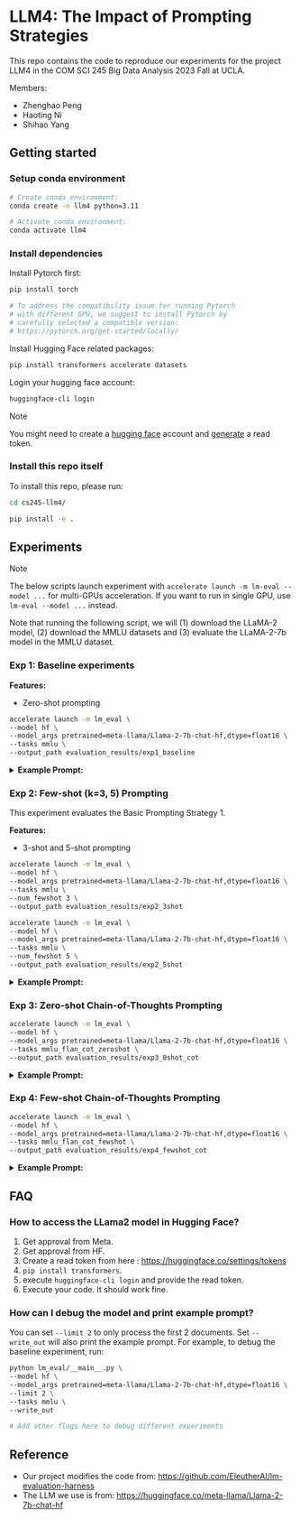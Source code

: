 # LLM4: The Impact of Prompting Strategies

This repo contains the code to reproduce our experiments for the project LLM4 in the 
COM SCI 245 Big Data Analysis 2023 Fall at UCLA.


Members:
* Zhenghao Peng
* Haoting Ni
* Shihao Yang


## Getting started


### Setup conda environment

```bash
# Create conda environment:
conda create -n llm4 python=3.11

# Activate conda environment:
conda activate llm4
```

### Install dependencies

Install Pytorch first:
```bash
pip install torch

# To address the compatibility issue for running Pytorch
# with different GPU, we suggest to install Pytorch by
# carefully selected a compatible version: 
# https://pytorch.org/get-started/locally/
```

Install Hugging Face related packages:
```bash
pip install transformers accelerate datasets
```

Login your hugging face account:
```bash
huggingface-cli login
```

> [!NOTE]
> You might need to create a [hugging face](https://huggingface.co/) account and [generate](https://huggingface.co/settings/tokens) a read token.

### Install this repo itself

To install this repo, please run:
```bash
cd cs245-llm4/

pip install -e .
```

## Experiments

> [!NOTE]
> The below scripts launch experiment with `accelerate launch -m lm-eval --model ...` for multi-GPUs acceleration.
> If you want to run in single GPU, use `lm-eval --model ...` instead.

Note that running the following script, we will (1) download the LLaMA-2 model, (2) download the MMLU datasets and (3) evaluate the LLaMA-2-7b model in the MMLU dataset.



### Exp 1: Baseline experiments

**Features:**
* Zero-shot prompting

```bash
accelerate launch -m lm_eval \
--model hf \
--model_args pretrained=meta-llama/Llama-2-7b-chat-hf,dtype=float16 \
--tasks mmlu \
--output_path evaluation_results/exp1_baseline
```


<details>
<summary><b>Example Prompt:</b></summary>

```plain
The following are multiple choice questions (with answers) about high school world history.

This question refers to the following information.
No task is more urgent than that of preserving peace. Without peace our independence means little. The rehabilitation and upbuilding of our countries will have little meaning. Our revolutions will not be allowed to run their course. What can we do? We can do much! We can inject the voice of reason into world affairs. We can mobilize all the spiritual, all the moral, all the political strength of Asia and Africa on the side of peace. Yes, we! We, the peoples of Asia and Africa, 1.4 billion strong.
Indonesian leader Sukarno, keynote address to the Bandung Conference, 1955
The passage above is most associated with which of the following developments?
A. The formation of the non-aligned movement
B. Global disarmanent and nuclear non-proliferation
C. The Green Revolution in agriculture
D. Mobilization of pan-Asian ideology
Answer:
```
</details>




### Exp 2: Few-shot (k=3, 5) Prompting


This experiment evaluates the Basic Prompting Strategy 1.

**Features:**
* 3-shot and 5-shot prompting

```bash
accelerate launch -m lm_eval \
--model hf \
--model_args pretrained=meta-llama/Llama-2-7b-chat-hf,dtype=float16 \
--tasks mmlu \
--num_fewshot 3 \
--output_path evaluation_results/exp2_3shot

accelerate launch -m lm_eval \
--model hf \
--model_args pretrained=meta-llama/Llama-2-7b-chat-hf,dtype=float16 \
--tasks mmlu \
--num_fewshot 5 \
--output_path evaluation_results/exp2_5shot
```

<details>
<summary><b>Example Prompt:</b></summary>

```plain
The following are multiple choice questions (with answers) about high school statistics.

Which of the following is a correct statement about correlation?
A. If the slope of the regression line is exactly 1, then the correlation is exactly 1.
B. If the correlation is 0, then the slope of the regression line is undefined.
C. Switching which variable is called x and which is called y changes the sign of the correlation.
D. The correlation r is equal to the slope of the regression line when z-scores for the y-variable are plotted against z-scores for the x-variable.
Answer: D

Suppose X and Y are random variables with E(X) = 37, var(X) = 5, E(Y) = 62, and var(Y) = 12. What are the expected value and variance of the random variable X + Y?
A. E(X + Y) = 99, var(X + Y) = 8.5
B. E(X + Y) = 99, var(X + Y) = 13
C. E(X + Y) = 99, var(X + Y) = 17
D. There is insufficient information to answer this question.
Answer: D

After a frost warning was issued, the owner of a large orange grove asked his workers to spray all his trees with water. The water was supposed to freeze and form a protective covering of ice around the orange blossom. Nevertheless, the owner suspected that some trees suffered considerable damage due to the frost. To estimate the proportion of trees that suffered more than 50 percent damage due to the frost, he took a random sample of 100 trees from his grove. What is the response variable in this experiment?
A. The proportion of trees that suffered more than 50 percent damage due to frost.
B. The number of trees affected by the frost.
C. The number of trees sampled from the grove.
D. For each sampled tree, whether it suffered more than 50 percent damage or at most 50 percent damage.
Answer: D

A new smartwatch is manufactured in one part of a factory, then secured for shipping in another, independent part of the factory. The weight of the smartwatch has a mean of 62 grams and a standard deviation of 1.0 grams. The weight of the packaging (box, user's guide, bubble wrap, etc.) has a mean of 456 grams and a standard deviation of 6 grams. Together, the distribution of the weight of the smartwatch and its packaging would have the following mean and standard deviation:
A. Mean 518 grams; standard deviation 7.0 grams
B. Mean 518 grams; standard deviation 3.5 grams
C. Mean 518 grams; standard deviation 6.1 grams
D. Mean 394 grams; standard deviation 6.1 grams
Answer: C

Which of the following sets has the smallest standard deviation? Which has the largest?
I: {1,2,3}
II: {-10,10}
III: {100}
A. I, II
B. II, III
C. III, I
D. III, II
Answer: D

The weight of an aspirin tablet is 300 milligrams according to the bottle label. An FDA investigator weighs a simple random sample of seven tablets, obtains weights of 299, 300, 305, 302, 299, 301, and 303, and runs a hypothesis test of the manufacturer's claim. Which of the following gives the P-value of this test?
A. P(t > 1.54) with df = 6
B. 2P(t > 1.54) with df = 6
C. P(t > 1.54) with df = 7
D. 2P(t > 1.54) with df = 7
Answer:
```
</details>



### Exp 3: Zero-shot Chain-of-Thoughts Prompting

```bash
accelerate launch -m lm_eval \
--model hf \
--model_args pretrained=meta-llama/Llama-2-7b-chat-hf,dtype=float16 \
--tasks mmlu_flan_cot_zeroshot \
--output_path evaluation_results/exp3_0shot_cot
```


<details>
<summary><b>Example Prompt:</b></summary>

```plain
The following are multiple choice questions (with answers) about conceptual physics.

Q: A real image can be cast on a screen by a
(A) converging lens (B) diverging lens (C) Either of these (D) Neither of these
A: Let's think step by step.
```
</details>



### Exp 4: Few-shot Chain-of-Thoughts Prompting

```bash
accelerate launch -m lm_eval \
--model hf \
--model_args pretrained=meta-llama/Llama-2-7b-chat-hf,dtype=float16 \
--tasks mmlu_flan_cot_fewshot \
--output_path evaluation_results/exp4_fewshot_cot
```


<details>
<summary><b>Example Prompt:</b></summary>

```plain
The following are multiple choice questions (with answers) about high school statistics.

Q: A new smartwatch is manufactured in one part of a factory, then secured for shipping in another, independent part of the factory. The weight of the smartwatch has a mean of 62 grams and a standard deviation of 1.0 grams. The weight of the packaging (box, user's guide, bubble wrap, etc.) has a mean of 456 grams and a standard deviation of 6 grams. Together, the distribution of the weight of the smartwatch and its packaging would have the following mean and standard deviation:
(A) Mean 518 grams; standard deviation 7.0 grams (B) Mean 518 grams; standard deviation 3.5 grams (C) Mean 518 grams; standard deviation 6.1 grams (D) Mean 394 grams; standard deviation 6.1 grams
A: Let's think step by step. Since the weight of the watch and the weight of the packaging are independent random variables, the mean and variance of their sum is equal to the sum of their individual means and variances. So the mean is 62 + 456 = 518 grams, and the variances is 1.0^2 + 6.0^2 = 37, leading to a standard deviation of 6.1 grams. The answer is (C).

Q: After a frost warning was issued, the owner of a large orange grove asked his workers to spray all his trees with water. The water was supposed to freeze and form a protective covering of ice around the orange blossom. Nevertheless, the owner suspected that some trees suffered considerable damage due to the frost. To estimate the proportion of trees that suffered more than 50 percent damage due to the frost, he took a random sample of 100 trees from his grove. What is the response variable in this experiment?
(A) The proportion of trees that suffered more than 50 percent damage due to frost. (B) The number of trees affected by the frost. (C) The number of trees sampled from the grove. (D) For each sampled tree, whether it suffered more than 50 percent damage or at most 50 percent damage.
A: Let's think step by step. In this experiment, the response variable is what is measured. For each tree, what is measured is whether or not it suffered more than 50 percent damage due to the frost. The answer is (D).

Q: Suppose X and Y are random variables with E(X) = 37, var(X) = 5, E(Y) = 62, and var(Y) = 12. What are the expected value and variance of the random variable X + Y?
(A) E(X + Y) = 99, var(X + Y) = 8.5 (B) E(X + Y) = 99, var(X + Y) = 13 (C) E(X + Y) = 99, var(X + Y) = 17 (D) There is insufficient information to answer this question.
A: Let's think step by step. While means of sums of random variables add (regardless of whether the variables are independent) in order to determine the variance of a sum of random variables, we need to know not just their individual variances but the covariance of the two variables, which is not given in this problem. The answer is (D).

Q: Which of the following sets has the smallest standard deviation? Which has the largest?
I: {1,2,3}
II: {-10,10}
III: {100}
(A) I, II (B) II, III (C) III, I (D) III, II
A: Let's think step by step. The variance of distribution I is the expected squared deviation from its mean (which is 2), so the variance is 2/3 . The variance of distribution II is 10^2 (because both elements are 10 away from the mean of zero). The variance of distribution III is 0, since it has a single entry. So distribution III has the smallest standard deviation and distribution II has the largest. The answer is (D).

Q: Which of the following is a correct statement about correlation?
(A) If the slope of the regression line is exactly 1, then the correlation is exactly 1. (B) If the correlation is 0, then the slope of the regression line is undefined. (C) Switching which variable is called x and which is called y changes the sign of the correlation. (D) The correlation r is equal to the slope of the regression line when z-scores for the y-variable are plotted against z-scores for the x-variable.
A: Let's think step by step. Statement A is false because the slope of the regression line being exactly 1 can occur even when the two variables are not perfectly correlated. Statement B is false because uncorrelated variables regression lines can have slope zero. Statement C is false because correlation is symmetric in the two random variables. The answer is (D).Q: What are the mean and standard deviation of a binomial experiment that occurs with probability of success 0.76 and is repeated 150 times?
(A) 114, 27.35 (B) 100.5, 5.23 (C) 114, 5.23 (D) The mean is 114, but there is not enough information given to determine the standard deviation.
A: Let's think step by step.
```
</details>



## FAQ


### How to access the LLama2 model in Hugging Face?

1. Get approval from Meta.
2. Get approval from HF.
3. Create a read token from here : https://huggingface.co/settings/tokens
4. `pip install transformers`.
5. execute `huggingface-cli login` and provide the read token.
6. Execute your code. It should work fine.


### How can I debug the model and print example prompt?

You can set `--limit 2` to only process the first 2 documents. Set `--write_out` will also print the example prompt.
For example, to debug the baseline experiment, run:
```bash
python lm_eval/__main__.py \
--model hf \
--model_args pretrained=meta-llama/Llama-2-7b-chat-hf,dtype=float16 \
--limit 2 \
--tasks mmlu \
--write_out

# Add other flags here to debug different experiments
```

## Reference


* Our project modifies the code from: https://github.com/EleutherAI/lm-evaluation-harness
* The LLM we use is from: https://huggingface.co/meta-llama/Llama-2-7b-chat-hf